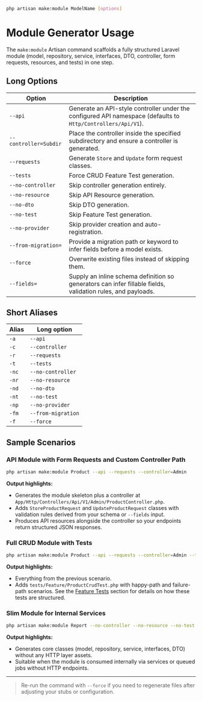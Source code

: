 ```bash
php artisan make:module ModelName [options]
```

# Module Generator Usage

The `make:module` Artisan command scaffolds a fully structured Laravel module (model, repository, service, interfaces, DTO, controller, form requests, resources, and tests) in one step.

## Long Options

| Option                | Description |
|-----------------------|-------------|
| `--api`               | Generate an API-style controller under the configured API namespace (defaults to `Http/Controllers/Api/V1`). |
| `--controller=Subdir` | Place the controller inside the specified subdirectory and ensure a controller is generated. |
| `--requests`          | Generate `Store` and `Update` form request classes. |
| `--tests`             | Force CRUD Feature Test generation. |
| `--no-controller`     | Skip controller generation entirely. |
| `--no-resource`       | Skip API Resource generation. |
| `--no-dto`            | Skip DTO generation. |
| `--no-test`           | Skip Feature Test generation. |
| `--no-provider`       | Skip provider creation and auto-registration. |
| `--from-migration=`   | Provide a migration path or keyword to infer fields before a model exists. |
| `--force`             | Overwrite existing files instead of skipping them. |
| `--fields=`           | Supply an inline schema definition so generators can infer fillable fields, validation rules, and payloads. |

## Short Aliases

| Alias | Long option         |
|-------|---------------------|
| `-a`  | `--api`             |
| `-c`  | `--controller`      |
| `-r`  | `--requests`        |
| `-t`  | `--tests`           |
| `-nc` | `--no-controller`   |
| `-nr` | `--no-resource`     |
| `-nd` | `--no-dto`          |
| `-nt` | `--no-test`         |
| `-np` | `--no-provider`     |
| `-fm` | `--from-migration`  |
| `-f`  | `--force`           |

## Sample Scenarios

### API Module with Form Requests and Custom Controller Path

```bash
php artisan make:module Product --api --requests --controller=Admin
```

**Output highlights:**

- Generates the module skeleton plus a controller at `App/Http/Controllers/Api/V1/Admin/ProductController.php`.
- Adds `StoreProductRequest` and `UpdateProductRequest` classes with validation rules derived from your schema or `--fields` input.
- Produces API resources alongside the controller so your endpoints return structured JSON responses.

### Full CRUD Module with Tests

```bash
php artisan make:module Product --api --requests --controller=Admin --tests
```

**Output highlights:**

- Everything from the previous scenario.
- Adds `tests/Feature/ProductCrudTest.php` with happy-path and failure-path scenarios. See the [Feature Tests](../README.md#test-generation) section for details on how these tests are structured.

### Slim Module for Internal Services

```bash
php artisan make:module Report --no-controller --no-resource --no-test
```

**Output highlights:**

- Generates core classes (model, repository, service, interfaces, DTO) without any HTTP layer assets.
- Suitable when the module is consumed internally via services or queued jobs without HTTP endpoints.

---

> Re-run the command with `--force` if you need to regenerate files after adjusting your stubs or configuration.
